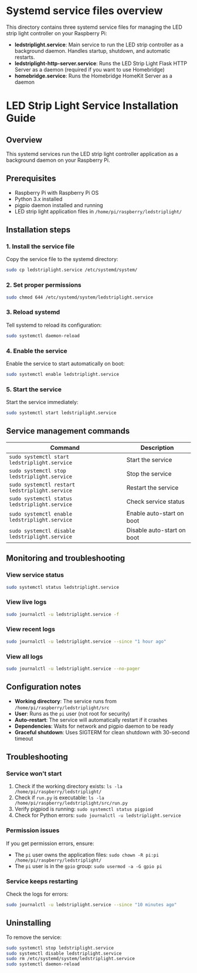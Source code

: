 # Systemd service files overview

This directory contains three systemd service files for managing the LED strip light controller on your Raspberry Pi:

- **ledstriplight.service**: Main service to run the LED strip controller as a background daemon. Handles startup, shutdown, and automatic restarts.
- **ledstriplight-http-server.service**: Runs the LED Strip Light Flask HTTP Server as a daemon (required if you want to use Homebridge)
- **homebridge.service**: Runs the Homebridge HomeKit Server as a daemon

# LED Strip Light Service Installation Guide

## Overview
This systemd services run the LED strip light controller application as a background daemon on your Raspberry Pi.

## Prerequisites
- Raspberry Pi with Raspberry Pi OS
- Python 3.x installed
- pigpio daemon installed and running
- LED strip light application files in `/home/pi/raspberry/ledstriplight/`

## Installation steps

### 1. Install the service file
Copy the service file to the systemd directory:
```bash
sudo cp ledstriplight.service /etc/systemd/system/
```

### 2. Set proper permissions
```bash
sudo chmod 644 /etc/systemd/system/ledstriplight.service
```

### 3. Reload systemd
Tell systemd to reload its configuration:
```bash
sudo systemctl daemon-reload
```

### 4. Enable the service
Enable the service to start automatically on boot:
```bash
sudo systemctl enable ledstriplight.service
```

### 5. Start the service
Start the service immediately:
```bash
sudo systemctl start ledstriplight.service
```

## Service management commands

| Command | Description |
|---------|-------------|
| `sudo systemctl start ledstriplight.service` | Start the service |
| `sudo systemctl stop ledstriplight.service` | Stop the service |
| `sudo systemctl restart ledstriplight.service` | Restart the service |
| `sudo systemctl status ledstriplight.service` | Check service status |
| `sudo systemctl enable ledstriplight.service` | Enable auto-start on boot |
| `sudo systemctl disable ledstriplight.service` | Disable auto-start on boot |

## Monitoring and troubleshooting

### View service status
```bash
sudo systemctl status ledstriplight.service
```

### View live logs
```bash
sudo journalctl -u ledstriplight.service -f
```

### View recent logs
```bash
sudo journalctl -u ledstriplight.service --since "1 hour ago"
```

### View all logs
```bash
sudo journalctl -u ledstriplight.service --no-pager
```

## Configuration notes

- **Working directory**: The service runs from `/home/pi/raspberry/ledstriplight/src`
- **User**: Runs as the `pi` user (not root for security)
- **Auto-restart**: The service will automatically restart if it crashes
- **Dependencies**: Waits for network and pigpio daemon to be ready
- **Graceful shutdown**: Uses SIGTERM for clean shutdown with 30-second timeout

## Troubleshooting

### Service won't start
1. Check if the working directory exists: `ls -la /home/pi/raspberry/ledstriplight/`
2. Check if `run.py` is executable: `ls -la /home/pi/raspberry/ledstriplight/src/run.py`
3. Verify pigpiod is running: `sudo systemctl status pigpiod`
4. Check for Python errors: `sudo journalctl -u ledstriplight.service`

### Permission issues
If you get permission errors, ensure:
- The `pi` user owns the application files: `sudo chown -R pi:pi /home/pi/raspberry/ledstriplight/`
- The `pi` user is in the `gpio` group: `sudo usermod -a -G gpio pi`

### Service keeps restarting
Check the logs for errors:
```bash
sudo journalctl -u ledstriplight.service --since "10 minutes ago"
```

## Uninstalling

To remove the service:
```bash
sudo systemctl stop ledstriplight.service
sudo systemctl disable ledstriplight.service
sudo rm /etc/systemd/system/ledstriplight.service
sudo systemctl daemon-reload
```
